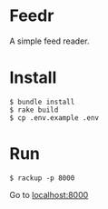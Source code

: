 # Feedr

A simple feed reader.

# Install

```shell
$ bundle install
$ rake build
$ cp .env.example .env
```

# Run

```shell
$ rackup -p 8000
```

Go to [localhost:8000](http://localhost:8000)
